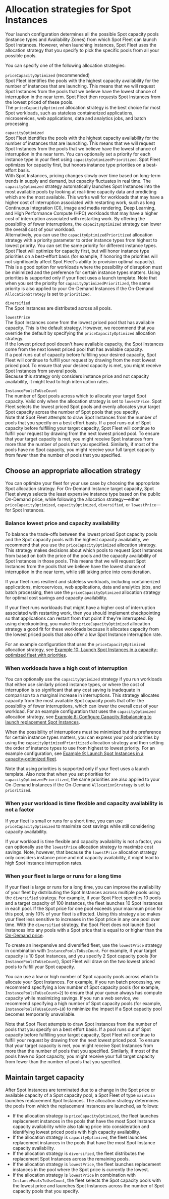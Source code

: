 # Allocation strategies for Spot Instances<a name="spot-fleet-allocation-strategy"></a>

Your launch configuration determines all the possible Spot capacity pools \(instance types and Availability Zones\) from which Spot Fleet can launch Spot Instances\. However, when launching instances, Spot Fleet uses the allocation strategy that you specify to pick the specific pools from all your possible pools\.

You can specify one of the following allocation strategies:

`priceCapacityOptimized` \(recommended\)  
Spot Fleet identifies the pools with the highest capacity availability for the number of instances that are launching\. This means that we will request Spot Instances from the pools that we believe have the lowest chance of interruption in the near term\. Spot Fleet then requests Spot Instances from the lowest priced of these pools\.  
The `priceCapacityOptimized` allocation strategy is the best choice for most Spot workloads, such as stateless containerized applications, microservices, web applications, data and analytics jobs, and batch processing\.

`capacityOptimized`  
Spot Fleet identifies the pools with the highest capacity availability for the number of instances that are launching\. This means that we will request Spot Instances from the pools that we believe have the lowest chance of interruption in the near term\. You can optionally set a priority for each instance type in your fleet using `capacityOptimizedPrioritized`\. Spot Fleet optimizes for capacity first, but honors instance type priorities on a best\-effort basis\.  
With Spot Instances, pricing changes slowly over time based on long\-term trends in supply and demand, but capacity fluctuates in real time\. The `capacityOptimized` strategy automatically launches Spot Instances into the most available pools by looking at real\-time capacity data and predicting which are the most available\. This works well for workloads that may have a higher cost of interruption associated with restarting work, such as long Continuous Integration \(CI\), image and media rendering, Deep Learning, and High Performance Compute \(HPC\) workloads that may have a higher cost of interruption associated with restarting work\. By offering the possibility of fewer interruptions, the `capacityOptimized` strategy can lower the overall cost of your workload\.  
Alternatively, you can use the `capacityOptimizedPrioritized` allocation strategy with a priority parameter to order instance types from highest to lowest priority\. You can set the same priority for different instance types\. Spot Fleet will optimize for capacity first, but will honor instance type priorities on a best\-effort basis \(for example, if honoring the priorities will not significantly affect Spot Fleet's ability to provision optimal capacity\)\. This is a good option for workloads where the possibility of disruption must be minimized and the preference for certain instance types matters\. Using priorities is supported only if your fleet uses a launch template\. Note that when you set the priority for `capacityOptimizedPrioritized`, the same priority is also applied to your On\-Demand Instances if the On\-Demand `AllocationStrategy` is set to `prioritized`\.

`diversified`  
The Spot Instances are distributed across all pools\.

`lowestPrice`  
The Spot Instances come from the lowest priced pool that has available capacity\. This is the default strategy\. However, we recommend that you override the default by specifying the `priceCapacityOptimized` allocation strategy\.  
If the lowest priced pool doesn't have available capacity, the Spot Instances come from the next lowest priced pool that has available capacity\.  
If a pool runs out of capacity before fulfilling your desired capacity, Spot Fleet will continue to fulfill your request by drawing from the next lowest priced pool\. To ensure that your desired capacity is met, you might receive Spot Instances from several pools\.  
Because this strategy only considers instance price and not capacity availability, it might lead to high interruption rates\.

`InstancePoolsToUseCount`  
The number of Spot pools across which to allocate your target Spot capacity\. Valid only when the allocation strategy is set to `lowestPrice`\. Spot Fleet selects the lowest priced Spot pools and evenly allocates your target Spot capacity across the number of Spot pools that you specify\.  
Note that Spot Fleet attempts to draw Spot Instances from the number of pools that you specify on a best effort basis\. If a pool runs out of Spot capacity before fulfilling your target capacity, Spot Fleet will continue to fulfill your request by drawing from the next lowest priced pool\. To ensure that your target capacity is met, you might receive Spot Instances from more than the number of pools that you specified\. Similarly, if most of the pools have no Spot capacity, you might receive your full target capacity from fewer than the number of pools that you specified\.

## Choose an appropriate allocation strategy<a name="allocation-use-cases"></a>

You can optimize your fleet for your use case by choosing the appropriate Spot allocation strategy\. For On\-Demand Instance target capacity, Spot Fleet always selects the least expensive instance type based on the public On\-Demand price, while following the allocation strategy—either `priceCapacityOptimized`, `capacityOptimized`, `diversified`, or `lowestPrice`—for Spot Instances\.

### Balance lowest price and capacity availability<a name="spot-fleet-strategy-balance-price-and-capacity-availability"></a>

To balance the trade\-offs between the lowest priced Spot capacity pools and the Spot capacity pools with the highest capacity availability, we recommend that you use the `priceCapacityOptimized` allocation strategy\. This strategy makes decisions about which pools to request Spot Instances from based on both the price of the pools and the capacity availability of Spot Instances in those pools\. This means that we will request Spot Instances from the pools that we believe have the lowest chance of interruption in the near term, while still taking price into consideration\.

If your fleet runs resilient and stateless workloads, including containerized applications, microservices, web applications, data and analytics jobs, and batch processing, then use the `priceCapacityOptimized` allocation strategy for optimal cost savings and capacity availability\.

If your fleet runs workloads that might have a higher cost of interruption associated with restarting work, then you should implement checkpointing so that applications can restart from that point if they're interrupted\. By using checkpointing, you make the `priceCapacityOptimized` allocation strategy a good fit for these workloads because it allocates capacity from the lowest priced pools that also offer a low Spot Instance interruption rate\.

For an example configuration that uses the `priceCapacityOptimized` allocation strategy, see [Example 10: Launch Spot Instances in a capacity\-optimized fleet with priorities](ec2-fleet-examples.md#ec2-fleet-config11)\.

### When workloads have a high cost of interruption<a name="spot-fleet-strategy-capacity-optimized"></a>

You can optionally use the `capacityOptimized` strategy if you run workloads that either use similarly priced instance types, or where the cost of interruption is so significant that any cost saving is inadequate in comparison to a marginal increase in interruptions\. This strategy allocates capacity from the most available Spot capacity pools that offer the possibility of fewer interruptions, which can lower the overall cost of your workload\. For an example configuration that uses the `capacityOptimized` allocation strategy, see [Example 8: Configure Capacity Rebalancing to launch replacement Spot Instances](ec2-fleet-examples.md#ec2-fleet-config9)\.

When the possibility of interruptions must be minimized but the preference for certain instance types matters, you can express your pool priorities by using the `capacityOptimizedPrioritized` allocation strategy and then setting the order of instance types to use from highest to lowest priority\. For an example configuration, see [Example 9: Launch Spot Instances in a capacity\-optimized fleet](ec2-fleet-examples.md#ec2-fleet-config10)\.

Note that using priorities is supported only if your fleet uses a launch template\. Also note that when you set priorities for `capacityOptimizedPrioritized`, the same priorities are also applied to your On\-Demand Instances if the On\-Demand `AllocationStrategy` is set to `prioritized`\. 

### When your workload is time flexible and capacity availability is not a factor<a name="spot-fleet-strategy-time-flexible-workload"></a>

If your fleet is small or runs for a short time, you can use `priceCapacityOptimized` to maximize cost savings while still considering capacity availability\.

If your workload is time flexible and capacity availability is not a factor, you can optionally use the `lowestPrice` allocation strategy to maximize cost savings\. Note, however, that because the `lowestPrice` allocation strategy only considers instance price and not capacity availability, it might lead to high Spot Instance interruption rates\.

### When your fleet is large or runs for a long time<a name="spot-fleet-strategy-large-workload-long-time"></a>

If your fleet is large or runs for a long time, you can improve the availability of your fleet by distributing the Spot Instances across multiple pools using the `diversified` strategy\. For example, if your Spot Fleet specifies 10 pools and a target capacity of 100 instances, the fleet launches 10 Spot Instances in each pool\. If the Spot price for one pool exceeds your maximum price for this pool, only 10% of your fleet is affected\. Using this strategy also makes your fleet less sensitive to increases in the Spot price in any one pool over time\. With the `diversified` strategy, the Spot Fleet does not launch Spot Instances into any pools with a Spot price that is equal to or higher than the [On\-Demand price](https://aws.amazon.com/ec2/pricing/)\.

To create an inexpensive and diversified fleet, use the `lowestPrice` strategy in combination with `InstancePoolsToUseCount`\. For example, if your target capacity is 10 Spot Instances, and you specify 2 Spot capacity pools \(for `InstancePoolsToUseCount`\), Spot Fleet will draw on the two lowest priced pools to fulfill your Spot capacity\.

You can use a low or high number of Spot capacity pools across which to allocate your Spot Instances\. For example, if you run batch processing, we recommend specifying a low number of Spot capacity pools \(for example, `InstancePoolsToUseCount=2`\) to ensure that your queue always has compute capacity while maximizing savings\. If you run a web service, we recommend specifying a high number of Spot capacity pools \(for example, `InstancePoolsToUseCount=10`\) to minimize the impact if a Spot capacity pool becomes temporarily unavailable\.

Note that Spot Fleet attempts to draw Spot Instances from the number of pools that you specify on a best effort basis\. If a pool runs out of Spot capacity before fulfilling your target capacity, Spot Fleet will continue to fulfill your request by drawing from the next lowest priced pool\. To ensure that your target capacity is met, you might receive Spot Instances from more than the number of pools that you specified\. Similarly, if most of the pools have no Spot capacity, you might receive your full target capacity from fewer than the number of pools that you specified\.

## Maintain target capacity<a name="maintain-fleet-capacity"></a>

After Spot Instances are terminated due to a change in the Spot price or available capacity of a Spot capacity pool, a Spot Fleet of type `maintain` launches replacement Spot Instances\. The allocation strategy determines the pools from which the replacement instances are launched, as follows:
+ If the allocation strategy is `priceCapacityOptimized`, the fleet launches replacement instances in the pools that have the most Spot Instance capacity availability while also taking price into consideration and identifying lowest priced pools with high capacity availability\.
+ If the allocation strategy is `capacityOptimized`, the fleet launches replacement instances in the pools that have the most Spot Instance capacity availability\.
+ If the allocation strategy is `diversified`, the fleet distributes the replacement Spot Instances across the remaining pools\.
+ If the allocation strategy is `lowestPrice`, the fleet launches replacement instances in the pool where the Spot price is currently the lowest\.
+ If the allocation strategy is `lowestPrice` in combination with `InstancePoolsToUseCount`, the fleet selects the Spot capacity pools with the lowest price and launches Spot Instances across the number of Spot capacity pools that you specify\.